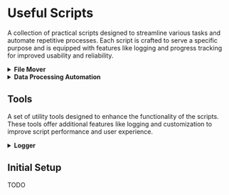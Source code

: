 # Useful Scripts
A collection of practical scripts designed to streamline various tasks and automate repetitive processes. Each script is crafted to serve a specific purpose and is equipped with features like logging and progress tracking for improved usability and reliability.
<details>
<summary><strong>File Mover</strong></summary>

- **Description**: A robust [script](file_mover.py) for efficiently moving files and directories from one location to another. It includes a progress bar to track the transfer status and comprehensive logging to monitor the process and handle errors effectively.
  
- **Why**: Developed to solve the issue of moving large volumes of data—such as photos and videos—that frequently caused Finder on macOS to crash. This script provides a reliable and resilient method to transfer large data sets, minimizing the risk of interruptions or failures.

- **Usage**: To run the file mover script, use the following command:
  
  For example : 
    ```sh
    python3 file_mover.py path/to/source path/to/destination 
    ```
  - --dry-run: Optional flag to simulate the move without actually moving files.

</details>

<details>
<summary><strong>Data Processing Automation</strong></summary>

- **Description**: The [beancount-automation](beancount-automation) project automates the processing of financial transaction data using Python. It consists of several components that work together to reformat CSV data, categorize transactions, and integrate them into a *Beancount* ledger.
  
- **Why**: Managing financial data manually can be tedious and error-prone.

#### How does it work ?
  - **Efficient Data Processing**: Converts raw CSV files into a structured Beancount format, saving you the time and effort of manual data entry.
  - **Semi Automated Categorization**: Classifies transactions into predefined categories based on their descriptions, ensuring consistency and accuracy in your financial records.
  - **Data Integration**: Merges new transactions with existing records while avoiding duplicates, keeping your ledger up-to-date without extra manual work.

#### Usage
  - TODO
  
</details>

## Tools
A set of utility tools designed to enhance the functionality of the scripts. These tools offer additional features like logging and customization to improve script performance and user experience.

<details>
<summary><strong>Logger</strong></summary>
  
  - **Description**: A versatile and customizable [logger](tools/logger.py) that enhances terminal output readability through color-coded messages. It supports various log levels (DEBUG, INFO, WARNING, ERROR, CRITICAL) and simplifies logging configuration across different scripts.
    
  - **Features**:
    - Color-coded log levels for better visibility.
    - Customizable format and date/time output.
    - Easy integration into multiple scripts for consistent logging practices.

</details>

## Initial Setup
TODO
